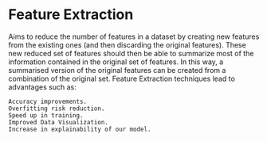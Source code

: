 # Feature Extraction

Aims to reduce the number of features in a dataset by creating new features from the existing ones (and then discarding the original features). These new reduced set of features should then be able to summarize most of the information contained in the original set of features. In this way, a summarised version of the original features can be created from a combination of the original set.
Feature Extraction techniques lead to advantages such as:

    Accuracy improvements.
    Overfitting risk reduction.
    Speed up in training.
    Improved Data Visualization.
    Increase in explainability of our model.
